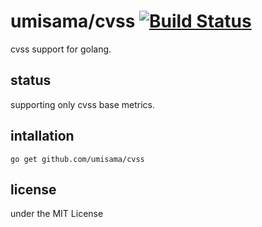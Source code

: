 # umisama/cvss [![Build Status](https://travis-ci.org/umisama/cvss.svg?branch=master)](https://travis-ci.org/umisama/cvss)
cvss support for golang.

## status
supporting only cvss base metrics.

## intallation
```
go get github.com/umisama/cvss
``` 

## license
under the MIT License
